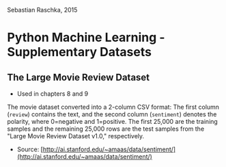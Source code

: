 Sebastian Raschka, 2015

# Python Machine Learning - Supplementary Datasets

## The Large Movie Review Dataset

- Used in chapters 8 and 9

The movie dataset converted into a 2-column CSV format: The first column (`review`) contains the text, and the second column (`sentiment`) denotes the polarity, where 0=negative and 1=positive. The first 25,000 are the training samples and the remaining 25,000 rows are the test samples from the "Large Movie Review Dataset v1.0," respectively.

- Source: [http://ai.stanford.edu/~amaas/data/sentiment/](http://ai.stanford.edu/~amaas/data/sentiment/)
